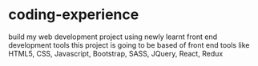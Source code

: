 # coding-experience
build my web development project using newly learnt front end development tools
this project is going to be based of front end tools like HTML5, CSS, Javascript, Bootstrap, SASS, JQuery, React, Redux
